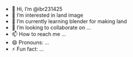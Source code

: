 - 👋 Hi, I’m @ibr231425
- 👀 I’m interested in land image
- 🌱 I’m currently learning blender for making land
- 💞️ I’m looking to collaborate on ...
- 📫 How to reach me ...
- 😄 Pronouns: ...
- ⚡ Fun fact: ...

<!---
ibr231425/ibr231425 is a ✨ special ✨ repository because its `README.md` (this file) appears on your GitHub profile.
You can click the Preview link to take a look at your changes.
--->
